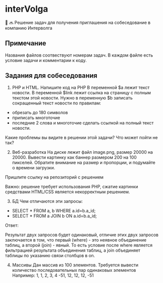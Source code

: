 # interVolga
:office: :soon:
Решение задач для получения приглашения на собеседование в компанию Интерволга
## Примечание
Названия файлов соотвествуют номерам задач.
В каждом файле есть условие задачи и комментарии к коду.

## Задания для собеседования
1) PHP и HTML. Напишите код на PHP
В переменной $a лежит текст новости. В переменной $link лежит ссылка на страницу с полным текстом этой новости.
Нужно в переменную $b записать сокращенный текст новости по правилам:
* обрезать до 180 символов
* приписать многоточие
* последние 2 слова и многоточие сделать ссылкой на полный текст новости.

Какие проблемы вы видите в решении этой задачи? Что может пойти не так?


2) Веб-разработка
На диске лежит файл image.png, размер 20000 на 20000. Вывести картинку как баннер размером 200 на 100 пикселей.
Обратите внимание на размер и пропорции, и подумайте о времени загрузки.

Пришлите ссылку на репозиторий с решением

Важно: решение требует использования PHP, сжатие картинки средствами HTML/CSS является некорректным решением.

3) БД
Чем отличаются эти запросы:
* SELECT * FROM a, b WHERE a.id=b.a_id;
* SELECT * FROM a JOIN b ON a.id=b.a_id;

Ответ:

Результат двух запросов будет одинаковый, отличие этих двух запросов заключается в том, что первый (where) - это неявное объединение таблиц, а второй (join) - явный. То есть условие после where является фильтрацией результата объединения таблиц, а join объединяет таблицы по указанию связи столбцов в on.

4) Массивы
Дан массив из 100 элементов. Требуется вывести количество последовательных пар одинаковых элементов
Например: 1, 1, 2, 3, 4 -51, 12, 12, 12, -51
